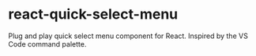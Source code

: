 # react-quick-select-menu
Plug and play quick select menu component for React. Inspired by the VS Code command palette.
